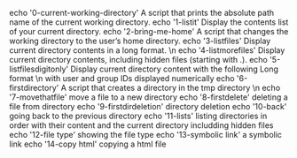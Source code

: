 echo '0-current-working-directory' A script that prints the absolute path name of the current working directory.
echo '1-listit' Display the contents list of your current directory.
echo '2-bring-me-home' A script that changes the working directory to the user’s home directory.
echo '3-listfiles' Display current directory contents in a long format. \n
echo '4-listmorefiles' Display current directory contents, including hidden files (starting with .).
echo '5-listfilesdigitonly' Display current directory content with the following Long format \n 
with user and group IDs displayed numerically
echo '6-firstdirectory' A script that creates a directory in the tmp directory \n
echo '7-movethatfile' move a file to a new directory
echo '8-firstdelete' deleting a file from directory
echo '9-firstdirdeletion' directory deletion
echo '10-back' going back to the previous directory
echo '11-lists' listing directories in order with their content and the current directory includding hidden files
echo '12-file type' showing the file type
echo '13-symbolic link' a symbolic link
echo '14-copy html' copying a html file
